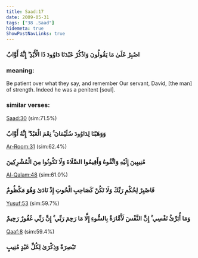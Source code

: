 ```yaml
---
title: Saad:17
date: 2009-05-31
tags: ["38 .Saad"]
hidemeta: true 
ShowPostNavLinks: true 
---
```

### اصْبِرْ عَلَىٰ مَا يَقُولُونَ وَاذْكُرْ عَبْدَنَا دَاوُودَ ذَا الْأَيْدِ ۖ إِنَّهُ أَوَّابٌ
### meaning: 
Be patient over what they say, and remember Our servant, David, [the man] of strength. Indeed he was a penitent [soul].
### similar verses: 

[Saad:30](/38/30) (sim:71.5%)

### وَوَهَبْنَا لِدَاوُودَ سُلَيْمَانَ ۚ نِعْمَ الْعَبْدُ ۖ إِنَّهُ أَوَّابٌ

[Ar-Room:31](/30/31) (sim:62.4%)

### مُنِيبِينَ إِلَيْهِ وَاتَّقُوهُ وَأَقِيمُوا الصَّلَاةَ وَلَا تَكُونُوا مِنَ الْمُشْرِكِينَ

[Al-Qalam:48](/68/48) (sim:61.0%)

### فَاصْبِرْ لِحُكْمِ رَبِّكَ وَلَا تَكُنْ كَصَاحِبِ الْحُوتِ إِذْ نَادَىٰ وَهُوَ مَكْظُومٌ

[Yusuf:53](/12/53) (sim:59.7%)

### وَمَا أُبَرِّئُ نَفْسِي ۚ إِنَّ النَّفْسَ لَأَمَّارَةٌ بِالسُّوءِ إِلَّا مَا رَحِمَ رَبِّي ۚ إِنَّ رَبِّي غَفُورٌ رَحِيمٌ

[Qaaf:8](/50/8) (sim:59.4%)

### تَبْصِرَةً وَذِكْرَىٰ لِكُلِّ عَبْدٍ مُنِيبٍ
